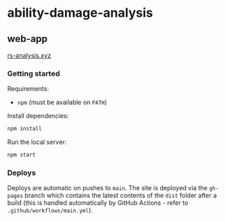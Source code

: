 # ability-damage-analysis

## web-app

[rs-analysis.xyz](https://rs-analysis.xyz)

### Getting started

Requirements:

- `npm` (must be available on `PATH`)

Install dependencies:

```sh
npm install
```

Run the local server:

```sh
npm start
```

### Deploys

Deploys are automatic on pushes to `main`. The site is deployed via the `gh-pages`
branch which contains the latest contents of the `dist` folder after a build (this is handled
automatically by GitHub Actions - refer to `.github/workflows/main.yml`).
